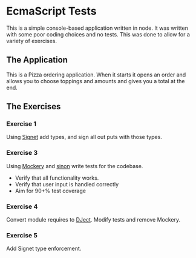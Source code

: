 # EcmaScript Tests #

This is a simple console-based application written in node. It was written with some poor coding choices and no tests. This was done to allow for a variety of exercises.

## The Application ##

This is a Pizza ordering application. When it starts it opens an order and allows you to choose toppings and amounts and gives you a total at the end.

## The Exercises ##

### Exercise 1 ###

Using [Signet](https://www.npmjs.com/package/signet) add types, and sign all out puts with those types.

### Exercise 3 ###

Using [Mockery](https://www.npmjs.com/package/mockery) and [sinon](https://www.npmjs.com/package/sinon) write tests for the codebase.

- Verify that all functionality works.
- Verify that user input is handled correctly
- Aim for 90+% test coverage

### Exercise 4 ###

Convert module requires to [DJect](https://www.npmjs.com/package/dject). Modify tests and remove Mockery.

### Exercise 5 ###

Add Signet type enforcement.
